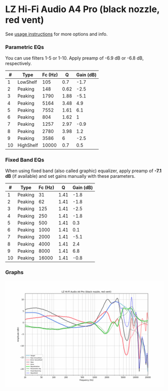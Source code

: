 # LZ Hi-Fi Audio A4 Pro (black nozzle, red vent)
See [usage instructions](https://github.com/jaakkopasanen/AutoEq#usage) for more options and info.

### Parametric EQs
You can use filters 1-5 or 1-10. Apply preamp of -6.9 dB or -6.8 dB, respectively.

|   # | Type      |   Fc (Hz) |    Q |   Gain (dB) |
|-----|-----------|-----------|------|-------------|
|   1 | LowShelf  |       105 | 0.7  |        -1.7 |
|   2 | Peaking   |       148 | 0.62 |        -2.5 |
|   3 | Peaking   |      1790 | 1.88 |        -5.1 |
|   4 | Peaking   |      5164 | 3.48 |         4.9 |
|   5 | Peaking   |      7552 | 1.61 |         6.1 |
|   6 | Peaking   |       804 | 1.62 |         1   |
|   7 | Peaking   |      1257 | 2.97 |        -0.9 |
|   8 | Peaking   |      2780 | 3.98 |         1.2 |
|   9 | Peaking   |      3586 | 6    |        -2.5 |
|  10 | HighShelf |     10000 | 0.7  |         0.5 |

### Fixed Band EQs
When using fixed band (also called graphic) equalizer, apply preamp of **-7.1 dB** (if available) and set gains manually with these parameters.

|   # | Type    |   Fc (Hz) |    Q |   Gain (dB) |
|-----|---------|-----------|------|-------------|
|   1 | Peaking |        31 | 1.41 |        -1.8 |
|   2 | Peaking |        62 | 1.41 |        -1.8 |
|   3 | Peaking |       125 | 1.41 |        -2.5 |
|   4 | Peaking |       250 | 1.41 |        -1.8 |
|   5 | Peaking |       500 | 1.41 |         0.3 |
|   6 | Peaking |      1000 | 1.41 |         0.1 |
|   7 | Peaking |      2000 | 1.41 |        -5.1 |
|   8 | Peaking |      4000 | 1.41 |         2.4 |
|   9 | Peaking |      8000 | 1.41 |         6.8 |
|  10 | Peaking |     16000 | 1.41 |        -0.8 |

### Graphs
![](./LZ%20Hi-Fi%20Audio%20A4%20Pro%20(black%20nozzle,%20red%20vent).png)
